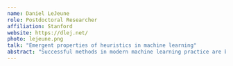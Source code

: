 ```yaml
---
name: Daniel LeJeune
role: Postdoctoral Researcher
affiliation: Stanford
website: https://dlej.net/
photo: lejeune.png
talk: "Emergent properties of heuristics in machine learning"
abstract: "Successful methods in modern machine learning practice are built on solid intuition and theoretical insight by their designers, but are often ultimately heuristic and exhibit unintended emergent behaviors. Sometimes these emergent behaviors are detrimental, but surprisingly, many provide unexpected desirable benefits. By theoretically characterizing these emergent behaviors, we can develop a more robust methods development process, where more and more of these desirable behaviors can be included by design and leveraged in powerful ways. I will discuss several examples of heuristics and emergent behavior: subsampling and sketching in linear regression and their equivalence to ridge regularization; empirical risk minimization and the universality of relative performances under distribution shifts; and adaptivity in dropout and feature learning models which are equivalent to parsimony-promoting sparse or low-rank regularization."
---
```

